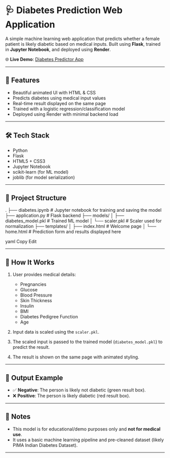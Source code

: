 # 🩺 Diabetes Prediction Web Application

A simple machine learning web application that predicts whether a female patient is likely diabetic based on medical inputs. Built using **Flask**, trained in **Jupyter Notebook**, and deployed using **Render**.

🌐 **Live Demo**: [Diabetes Predictor App](https://diabetes-predictor-ml-q5hy.onrender.com/)

---

## 🚀 Features

- Beautiful animated UI with HTML & CSS
- Predicts diabetes using medical input values
- Real-time result displayed on the same page
- Trained with a logistic regression/classification model
- Deployed using Render with minimal backend load

---

## 🛠️ Tech Stack

- Python
- Flask
- HTML5 + CSS3
- Jupyter Notebook
- scikit-learn (for ML model)
- joblib (for model serialization)

---

## 📁 Project Structure

.
├── diabetes.ipynb # Jupyter notebook for training and saving the model
├── application.py # Flask backend
├── models/
│ ├── diabetes_model.pkl # Trained ML model
│ └── scaler.pkl # Scaler used for normalization
├── templates/
│ ├── index.html # Welcome page
│ └── home.html # Prediction form and results displayed here

yaml
Copy
Edit

---

## 📌 How It Works

1. User provides medical details:
   - Pregnancies
   - Glucose
   - Blood Pressure
   - Skin Thickness
   - Insulin
   - BMI
   - Diabetes Pedigree Function
   - Age

2. Input data is scaled using the `scaler.pkl`.

3. The scaled input is passed to the trained model (`diabetes_model.pkl`) to predict the result.

4. The result is shown on the same page with animated styling.

---

## 🎯 Output Example

- ✅ **Negative**: The person is likely not diabetic (green result box).
- ❌ **Positive**: The person is likely diabetic (red result box).

---

## 📎 Notes

- This model is for educational/demo purposes only and **not for medical use**.
- It uses a basic machine learning pipeline and pre-cleaned dataset (likely PIMA Indian Diabetes Dataset).

---
